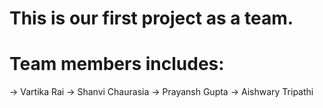 # This is our first project as a team.
# Team members includes:
-> Vartika Rai
-> Shanvi Chaurasia
-> Prayansh Gupta
-> Aishwary Tripathi
